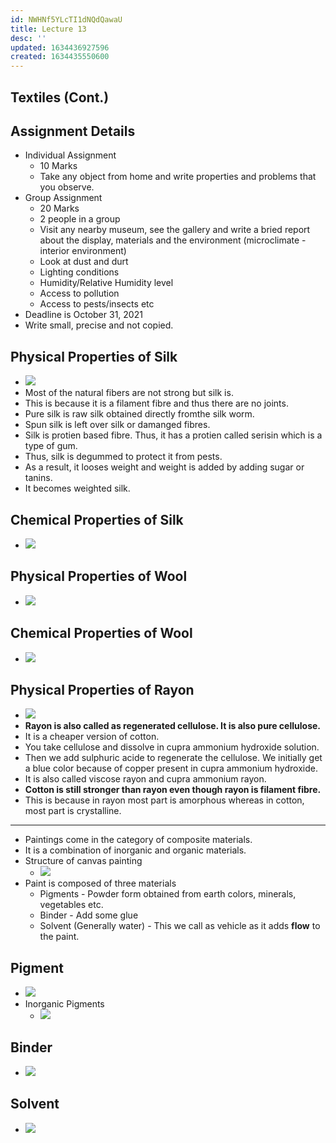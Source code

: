 ```yaml
---
id: NWHNf5YLcTI1dNQdQawaU
title: Lecture 13
desc: ''
updated: 1634436927596
created: 1634435550600
---
```




## Textiles (Cont.)

## Assignment Details

- Individual Assignment
  - 10 Marks
  - Take any object from home and write properties and problems that you observe.
- Group Assignment
  - 20 Marks
  - 2 people in a group
  - Visit any nearby museum, see the gallery and write a bried report about the display, materials and the environment (microclimate - interior environment)
  - Look at dust and durt
  - Lighting conditions
  - Humidity/Relative Humidity level
  - Access to pollution
  - Access to pests/insects etc
- Deadline is October 31, 2021
- Write small, precise and not copied.

## Physical Properties of Silk

- ![](/assets/images/2021-10-17-07-32-00.png)
- Most of the natural fibers are not strong but silk is.
- This is because it is a filament fibre and thus there are no joints.
- Pure silk is raw silk obtained directly fromthe silk worm.
- Spun silk is left over silk or damanged fibres.
- Silk is protien based fibre. Thus, it has a protien called serisin which is a type of gum.
- Thus, silk is degummed to protect it from pests.
- As a result, it looses weight and weight is added by adding sugar or tanins.
- It becomes weighted silk.

## Chemical Properties of Silk

- ![](/assets/images/2021-10-17-07-37-27.png)

## Physical Properties of Wool

- ![](/assets/images/2021-10-17-07-38-26.png)

## Chemical Properties of Wool

- ![](/assets/images/2021-10-17-07-39-13.png)

## Physical Properties of Rayon

- ![](/assets/images/2021-10-17-07-40-01.png)
- **Rayon is also called as regenerated cellulose. It is also pure cellulose.**
- It is a cheaper version of cotton.
- You take cellulose and dissolve in cupra ammonium hydroxide solution.
- Then we add sulphuric acide to regenerate the cellulose. We initially get a blue color because of copper present in cupra ammonium hydroxide.
- It is also called viscose rayon and cupra ammonium rayon.
- **Cotton is still stronger than rayon even though rayon is filament fibre.**
- This is because in rayon most part is amorphous whereas in cotton, most part is crystalline.

* * *

- Paintings come in the category of composite materials.
- It is a combination of inorganic and organic materials.
- Structure of canvas painting
  - ![](/assets/images/2021-10-17-07-48-55.png)
- Paint is composed of three materials
  - Pigments - Powder form obtained from earth colors, minerals, vegetables etc.
  - Binder - Add some glue
  - Solvent (Generally water) - This we call as vehicle as it adds **flow** to the paint.

## Pigment

- ![](/assets/images/2021-10-17-07-56-12.png)
- Inorganic Pigments
  - ![](/assets/images/2021-10-17-07-56-41.png)

## Binder

- ![](/assets/images/2021-10-17-07-57-42.png)

## Solvent

- ![](/assets/images/2021-10-17-07-58-18.png)

